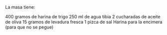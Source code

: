La masa tiene:

400 gramos de harina de trigo
250 ml de agua tibia
2 cucharadas de aceite de oliva
15 gramos de levadura fresca
1 pizca de sal
Harina para la encimera (para que no se pegue)
